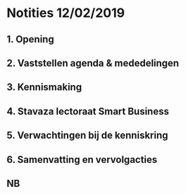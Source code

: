 # Notities 12/02/2019

## 1. Opening

## 2. Vaststellen agenda & mededelingen

## 3. Kennismaking

## 4. Stavaza lectoraat Smart Business

## 5. Verwachtingen bij de kenniskring

## 6. Samenvatting en vervolgacties

## NB



